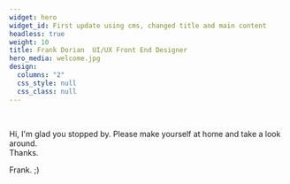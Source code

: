 ```yaml
---
widget: hero
widget_id: First update using cms, changed title and main content
headless: true
weight: 10
title: Frank Dorian  UI/UX Front End Designer
hero_media: welcome.jpg
design:
  columns: "2"
  css_style: null
  css_class: null
---
```

<br>

Hi, I'm glad you stopped by. 
Please make yourself at home and take a look around. \
T﻿hanks.

Frank. ;)